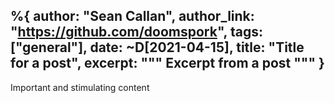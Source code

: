 %{
  author: "Sean Callan",
  author_link: "https://github.com/doomspork",
  tags: ["general"],
  date:  ~D[2021-04-15],
  title: "Title for a post",
  excerpt: """
  Excerpt from a post
  """
}
---

Important and stimulating content
